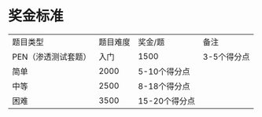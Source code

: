 # 奖金标准
|     |     |     |     |
| --- | --- | --- | --- |
| 题目类型 | 题目难度 | 奖金/题 | 备注  |
| PEN（渗透测试套题） | 入门  | 1500 | 3-5个得分点 |
| 简单  | 2000 | 5-10个得分点 |
| 中等  | 2500 | 8-18个得分点 |
| 困难  | 3500 | 15-20个得分点 |